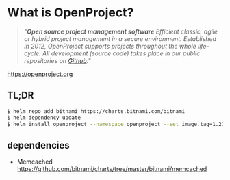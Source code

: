 # What is OpenProject?

> "***Open source project management software***
> *Efficient classic, agile or hybrid project management in a secure environment.
> Established in 2012, OpenProject supports projects throughout the whole life-cycle.
> All development (source code) takes place in our public repositories on [Github](https://github.com/opf/openproject)."*

https://openproject.org

## TL;DR

```bash
$ helm repo add bitnami https://charts.bitnami.com/bitnami
$ helm dependency update
$ helm install openproject --namespace openproject --set image.tag=1.21.1,replicaCount=1 ./
```
## dependencies

- Memcached
  https://github.com/bitnami/charts/tree/master/bitnami/memcached
